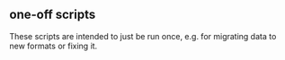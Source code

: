 ## one-off scripts

These scripts are intended to just be run once, e.g. for migrating data to new formats
or fixing it.
